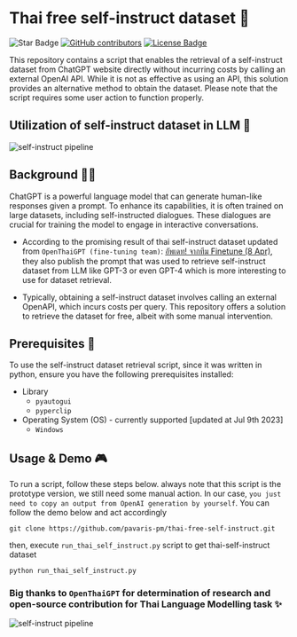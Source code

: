 # Thai free self-instruct dataset 🥩
<a><img src="https://img.shields.io/static/v1?label=%F0%9F%8C%9F&message=If%20Useful&style=style=flat&color=BC4E99" alt="Star Badge"/></a>
<a href="https://github.com/pavaris-pm/thai-free-self-instruct/graphs/contributors"><img alt="GitHub contributors" src="https://img.shields.io/github/contributors/pavaris-pm/thai-free-self-instruct?color=BC4E99"></a>
<a href="https://github.com/pavaris-pm/thai-free-self-instruct/blob/master/LICENSE"><img src="https://img.shields.io/github/license/pavaris-pm/thai-free-self-instruct?color=BC4E99" alt="License Badge"/></a>

This repository contains a script that enables the retrieval of a self-instruct dataset from ChatGPT website directly without incurring costs by calling an external OpenAI API. While it is not as effective as using an API, this solution provides an alternative method to obtain the dataset. Please note that the script requires some user action to function properly.

## Utilization of self-instruct dataset in LLM 🥓
![self-instruct pipeline](https://substackcdn.com/image/fetch/f_auto,q_auto:good,fl_progressive:steep/https%3A%2F%2Fsubstack-post-media.s3.amazonaws.com%2Fpublic%2Fimages%2F88f7c2ca-5592-423d-b551-9794e325bafc_2218x1004.png)

## Background 👩‍🍳
ChatGPT is a powerful language model that can generate human-like responses given a prompt. To enhance its capabilities, it is often trained on large datasets, including self-instructed dialogues. These dialogues are crucial for training the model to engage in interactive conversations.

- According to the promising result of thai self-instruct dataset updated from `OpenThaiGPT (fine-tuning team)`: 
 [อัพเดท! จากทีม Finetune (8 Apr)](https://openthaigpt.aieat.or.th/previous-events/finetune-8-apr), they also publish the prompt that was used to retrieve self-instruct dataset from LLM like GPT-3 or even GPT-4 which is more interesting to use for dataset retrieval.

- Typically, obtaining a self-instruct dataset involves calling an external OpenAPI, which incurs costs per query. This repository offers a solution to retrieve the dataset for free, albeit with some manual intervention.

## Prerequisites 🚩
To use the self-instruct dataset retrieval script, since it was written in python, ensure you have the following prerequisites installed:
- Library
    - `pyautogui`
    - `pyperclip`
- Operating System (OS) - currently supported [updated at Jul 9th 2023]
    - `Windows`
 
## Usage & Demo 🎮
To run a script, follow these steps below. always note that this script is the prototype version, we still need some manual action.
In our case, `you just need to copy an output from OpenAI generation by yourself`. You can follow the demo below and act accordingly
```
git clone https://github.com/pavaris-pm/thai-free-self-instruct.git
```
then, execute `run_thai_self_instruct.py` script to get thai-self-instruct dataset
```
python run_thai_self_instruct.py
```

 ### Big thanks to `OpenThaiGPT` for determination of research and open-source contribution for Thai Language Modelling task ✨
 
 ![self-instruct pipeline](https://avatars.githubusercontent.com/u/126307330?s=280&v=4)

